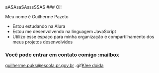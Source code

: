 aASAsaSAsssSSAS    ### Oi!

<!--
**guipazeto/guipazeto** is a ✨ _special_ ✨ repository because its `README.md` (this file) appears on your GitHub profile.

Here are some ideas to get you started:

- 🔭 I’m currently working on ...
- 🌱 I’m currently learning ...
- 👯 I’m looking to collaborate on ...
- 🤔 I’m looking for help with ...
- 💬 Ask me about ...
- 📫 How to reach me: ...
- 😄 Pronouns: ...
- ⚡ Fun fact: ...
-->Meu nome é Guilherme Pazeto

- Estou estudando na Alura
- Estou me desenvolvendo na linguagem JavaScript
- Utilizo esse espaço para minha organização e compartilhamento dos meus projetos desenvolvidos
### Você pode entrar em contato comigo :mailbox

guilherme.puks@escola.pr.gov.br
.gif[Klee doida](https://tenor.com/bUYXn.gif)
